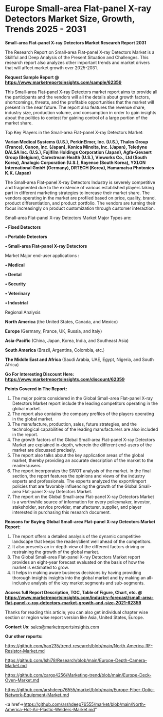  # Europe Small-area Flat-panel X-ray Detectors Market Size, Growth, Trends 2025 - 2031

<strong>Small-area Flat-panel X-ray Detectors Market Research Report 2031</strong>

The Research Report on Small-area Flat-panel X-ray Detectors Market is a Skillful and Deep Analysis of the Present Situation and Challenges. This research report also analyzes other important trends and market drivers that will affect market growth over 2025-2031.

<strong>Request Sample Report @ <a href=https://www.marketreportsinsights.com/sample/62359>https://www.marketreportsinsights.com/sample/62359</a></strong>

This Small-area Flat-panel X-ray Detectors market report aims to provide all the participants and the vendors will all the details about growth factors, shortcomings, threats, and the profitable opportunities that the market will present in the near future. The report also features the revenue share, industry size, production volume, and consumption in order to gain insights about the politics to contest for gaining control of a large portion of the market share.

Top Key Players in the Small-area Flat-panel X-ray Detectors Market:

<strong>Varian Medical Systems (U.S.), PerkinElmer, Inc. (U.S.), Thales Group (France), Canon, Inc. (Japan), Konica Minolta, Inc. (Japan), Teledyne DALSA Inc. (U.S.), Fujifilm Holdings Corporation (Japan), Agfa-Gevaert Group (Belgium), Carestream Health (U.S.), Vieworks Co., Ltd (South Korea), Analogic Corporation (U.S.), Rayence (South Korea), YXLON International GmbH (Germany), DRTECH (Korea), Hamamatsu Photonics K.K. (Japan)</strong>

The Small-area Flat-panel X-ray Detectors Industry is severely competitive and fragmented due to the existence of various established players taking part in different marketing strategies to increase their market share. The vendors operating in the market are profiled based on price, quality, brand, product differentiation, and product portfolio. The vendors are turning their focus increasingly on product customization through customer interaction.

Small-area Flat-panel X-ray Detectors Market Major Types are:

<strong>• Fixed Detectors

• Portable Detectors

• Small-area Flat-panel X-ray Detectors</strong>

Market Major end-user applications :

<strong>• Medical

• Dental

• Security

• Veterinary

• Industrial</strong>

Regional Analysis

</u><strong><b>North America</b></strong> (the United States, Canada, and Mexico)

<strong><b>Europe </b></strong>(Germany, France, UK, Russia, and Italy)

<strong><b>Asia-Pacific</b></strong> (China, Japan, Korea, India, and Southeast Asia)

<strong><b>South America</b></strong> (Brazil, Argentina, Colombia, etc.)

<strong><b>The Middle East and Africa</b></strong> (Saudi Arabia, UAE, Egypt, Nigeria, and South Africa)

<strong>Go For Interesting Discount Here: <a href=https://www.marketreportsinsights.com/discount/62359>https://www.marketreportsinsights.com/discount/62359</a></strong>

<strong>Points Covered in The Report:</strong>
<ol>
  <li>The major points considered in the Global Small-area Flat-panel X-ray Detectors Market report include the leading competitors operating in the global market.</li>
  <li>The report also contains the company profiles of the players operating in the global market.</li>
  <li>The manufacture, production, sales, future strategies, and the technological capabilities of the leading manufacturers are also included in the report.</li>
  <li>The growth factors of the Global Small-area Flat-panel X-ray Detectors Market are explained in-depth, wherein the different end-users of the market are discussed precisely.</li>
  <li>The report also talks about the key application areas of the global market, thereby providing an accurate description of the market to the readers/users.</li>
  <li>The report incorporates the SWOT analysis of the market. In the final section, the report features the opinions and views of the industry experts and professionals. The experts analyzed the export/import policies that are favorably influencing the growth of the Global Small-area Flat-panel X-ray Detectors Market.</li>
  <li>The report on the Global Small-area Flat-panel X-ray Detectors Market is a worthwhile source of information for every policymaker, investor, stakeholder, service provider, manufacturer, supplier, and player interested in purchasing this research document.</li>
</ol>
<strong>Reasons for Buying Global Small-area Flat-panel X-ray Detectors Market Report:</strong>

<ol>
  <li>The report offers a detailed analysis of the dynamic competitive landscape that keeps the reader/client well ahead of the competitors.</li>
  <li>It also presents an in-depth view of the different factors driving or restraining the growth of the global market.</li>
  <li>The Global Small-area Flat-panel X-ray Detectors Market report provides an eight-year forecast evaluated on the basis of how the market is estimated to grow.</li>
  <li>It helps in making aware business decisions by having providing thorough insights insights into the global market and by making an all-inclusive analysis of the key market segments and sub-segments.</li>
</ol>
<strong>Access full Report Description, TOC, Table of Figure, Chart, etc. @ <a href=https://www.marketreportsinsights.com/industry-forecast/small-area-flat-panel-x-ray-detectors-market-growth-and-size-2021-62359>https://www.marketreportsinsights.com/industry-forecast/small-area-flat-panel-x-ray-detectors-market-growth-and-size-2021-62359</a></strong>


Thanks for reading this article; you can also get individual chapter wise section or region wise report version like Asia, United States, Europe.

<strong>Contact Us:</strong>
sales@marketreportsinsights.com

<strong>Our other reports:</strong>

<a href=https://github.com/haq235/trend-research/blob/main/North-America-RF-Resistor-Market.md>https://github.com/haq235/trend-research/blob/main/North-America-RF-Resistor-Market.md</a>

<a href=https://github.com/Ishi78/Research/blob/main/Europe-Depth-Camera-Market.md>https://github.com/Ishi78/Research/blob/main/Europe-Depth-Camera-Market.md</a>

<a href=https://github.com/cargo4256/Marketing-trend/blob/main/Europe-Deck-Oven-Market.md>https://github.com/cargo4256/Marketing-trend/blob/main/Europe-Deck-Oven-Market.md</a>

<a href=https://github.com/arshdeep76555/market/blob/main/Europe-Fiber-Optic-Network-Equipment-Market.md>https://github.com/arshdeep76555/market/blob/main/Europe-Fiber-Optic-Network-Equipment-Market.md</a>

<a href=>https://github.com/arshdeep76555/market/blob/main/North-America-Hot-Air-Plastic-Welders-Market.md</a>"
